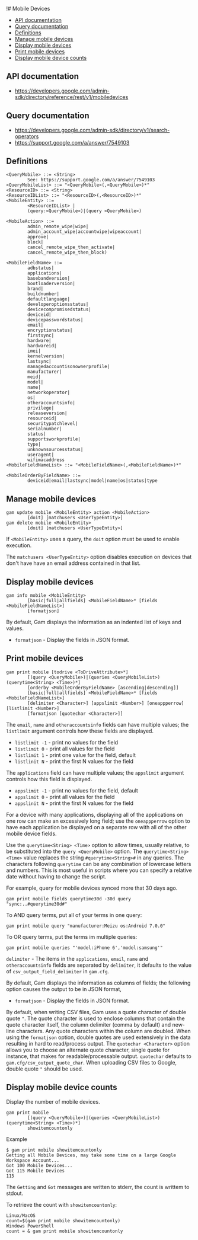 !# Mobile Devices
- [API documentation](#api-documentation)
- [Query documentation](#query-documentation)
- [Definitions](#definitions)
- [Manage mobile devices](#manage-mobile-devices)
- [Display mobile devices](#display-mobile-devices)
- [Print mobile devices](#print-mobile-devices)
- [Display mobile device counts](#display-mobile-device-counts)

## API documentation
* https://developers.google.com/admin-sdk/directory/reference/rest/v1/mobiledevices

## Query documentation
* https://developers.google.com/admin-sdk/directory/v1/search-operators
* https://support.google.com/a/answer/7549103

## Definitions
```
<QueryMobile> ::= <String>
        See: https://support.google.com/a/answer/7549103
<QueryMobileList> ::= "<QueryMobile>(,<QueryMobile>)*"
<ResourceID> ::= <String>
<ResourceIDList> ::= "<ResourceID>(,<ResourceID>)*"
<MobileEntity> ::=
        <ResourceIDList> |
        (query:<QueryMobile>)|(query <QueryMobile>)

<MobileAction> ::=
        admin_remote_wipe|wipe|
        admin_account_wipe|accountwipe|wipeaccount|
        approve|
        block|
        cancel_remote_wipe_then_activate|
        cancel_remote_wipe_then_block)

<MobileFieldName> ::=
        adbstatus|
        applications|
        basebandversion|
        bootloaderversion|
        brand|
        buildnumber|
        defaultlanguage|
        developeroptionsstatus|
        devicecompromisedstatus|
        deviceid|
        devicepasswordstatus|
        email|
        encryptionstatus|
        firstsync|
        hardware|
        hardwareid|
        imei|
        kernelversion|
        lastsync|
        managedaccountisonownerprofile|
        manufacturer|
        meid|
        model|
        name|
        networkoperator|
        os|
        otheraccountsinfo|
        privilege|
        releaseversion|
        resourceid|
        securitypatchlevel|
        serialnumber|
        status|
        supportsworkprofile|
        type|
        unknownsourcesstatus|
        useragent|
        wifimacaddress
<MobileFieldNameList> ::= "<MobileFieldName>(,<MobileFieldName>)*"

<MobileOrderByFieldName> ::=
        deviceid|email|lastsync|model|name|os|status|type
```
## Manage mobile devices
```
gam update mobile <MobileEntity> action <MobileAction>
        [doit] [matchusers <UserTypeEntity>]
gam delete mobile <MobileEntity>
        [doit] [matchusers <UserTypeEntity>]
```
If `<MobileEntity>` uses a query, the `doit` option must be used to enable execution.

The `matchusers <UserTypeEntity>` option disables execution on devices that don't have
have an email address contained in that list.

## Display mobile devices
```
gam info mobile <MobileEntity>
        [basic|full|allfields] <MobileFieldName>* [fields <MobileFieldNameList>]
        [formatjson]
```
By default, Gam displays the information as an indented list of keys and values.
* `formatjson` - Display the fields in JSON format.

## Print mobile devices
```
gam print mobile [todrive <ToDriveAttribute>*]
        [(query <QueryMobile>)|(queries <QueryMobileList>) (querytime<String> <Time>)*]
        [orderby <MobileOrderByFieldName> [ascending|descending]]
        [basic|full|allfields] <MobileFieldName>* [fields <MobileFieldNameList>]
        [delimiter <Character>] [appslimit <Number>] [oneappperrow] [listlimit <Number>]
        [formatjson [quotechar <Character>]]
```
The `email`, `name` and `otheraccountsinfo` fields can have multiple values; the `listlimit` argument controls how these fields are displayed.
* `listlimit -1` - print no values for the field
* `listlimit 0` - print all values for the field
* `listlimit 1` - print one value for the field, default
* `listlinit N` - print the first N values for the field

The `applications` field can have multiple values; the `appslimit` argument controls how this field is displayed.
* `appslimit -1` - print no values for the field, default
* `appslimit 0` - print all values for the field
* `appslinit N` - print the first N values for the field

For a device with many applications, displaying all of the applications on one row can make an excessively long field;
use the `oneappperrow` option to have each application be  displayed on a separate row with all of the other mobile device fields.

Use the `querytime<String> <Time>` option to allow times, usually relative, to be substituted into the `query <QueryMobile>` option.
The `querytime<String> <Time>` value replaces the string `#querytime<String>#` in any queries.
The characters following `querytime` can be any combination of lowercase letters and numbers. This is most useful in scripts
where you can specify a relative date without having to change the script.

For example, query for mobile devices synced more that 30 days ago.
```
gam print mobile fields querytime30d -30d query "sync:..#querytime30d#"
```

To AND query terms, put all of your terms in one query:
```
gam print mobile query "manufacturer:Meizu os:Android 7.0.0"
```
To OR query terms, put the terms im multiple queries:
```
gam print mobile queries "'model:iPhone 6','model:samsung'"
```

`delimiter` - The items in the `applications`, `email`, `name` and `otheraccountsinfo` fields are separated by `delimiter`, it defaults to the value of `csv_output_field_delimiter` in `gam.cfg`.

By default, Gam displays the information as columns of fields; the following option causes the output to be in JSON format,
* `formatjson` - Display the fields in JSON format.

By default, when writing CSV files, Gam uses a quote character of double quote `"`. The quote character is used to enclose columns that contain
the quote character itself, the column delimiter (comma by default) and new-line characters. Any quote characters within the column are doubled.
When using the `formatjson` option, double quotes are used extensively in the data resulting in hard to read/process output.
The `quotechar <Character>` option allows you to choose an alternate quote character, single quote for instance, that makes for readable/processable output.
`quotechar` defaults to `gam.cfg/csv_output_quote_char`. When uploading CSV files to Google, double quote `"` should be used.

## Display mobile device counts
Display the number of mobile devices.
```
gam print mobile
        [(query <QueryMobile>)|(queries <QueryMobileList>) (querytime<String> <Time>)*]
        showitemcountonly
```
Example
```
$ gam print mobile showitemcountonly
Getting all Mobile Devices, may take some time on a large Google Workspace Account...
Got 100 Mobile Devices...
Got 115 Mobile Devices
115
```
The `Getting` and `Got` messages are written to stderr, the count is writtem to stdout.

To retrieve the count with `showitemcountonly`:
```
Linux/MacOS
count=$(gam print mobile showitemcountonly)
Windows PowerShell
count = & gam print mobile showitemcountonly
```

